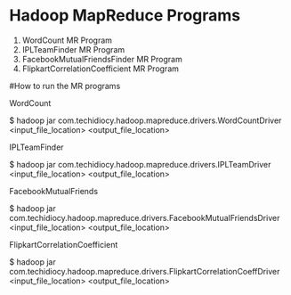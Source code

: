 # Hadoop MapReduce Programs
1. WordCount MR Program
2. IPLTeamFinder MR Program
3. FacebookMutualFriendsFinder MR Program
4. FlipkartCorrelationCoefficient MR Program

#How to run the MR programs

WordCount

$ hadoop jar com.techidiocy.hadoop.mapreduce.drivers.WordCountDriver <input_file_location> <output_file_location>

IPLTeamFinder

$ hadoop jar com.techidiocy.hadoop.mapreduce.drivers.IPLTeamDriver <input_file_location> <output_file_location>

FacebookMutualFriends

$ hadoop jar com.techidiocy.hadoop.mapreduce.drivers.FacebookMutualFriendsDriver <input_file_location> <output_file_location>

FlipkartCorrelationCoefficient

$ hadoop jar com.techidiocy.hadoop.mapreduce.drivers.FlipkartCorrelationCoeffDriver <input_file_location> <output_file_location>
